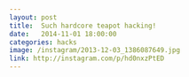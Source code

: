 ```yaml
---
layout: post
title:  Such hardcore teapot hacking!
date:   2014-11-01 18:00:00
categories: hacks
image: /instagram/2013-12-03_1386087649.jpg
link: http://instagram.com/p/hd0nxzPtED
---
```

